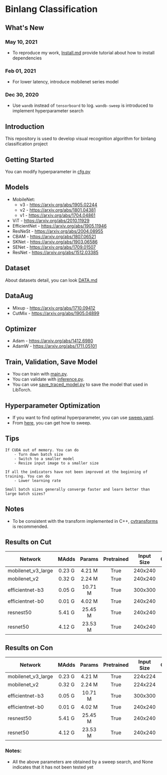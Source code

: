 # Binlang Classification
## What's New
### May 10, 2021
- To reproduce my work, [Install.md](Install.md) provide tutorial about how to install dependencies
### Feb 01, 2021
- For lower latency, introduce mobilenet series model
### Dec 30, 2020
- Use `wandb` instead of `tensorboard` to log.
  `wandb-sweep` is introduced to implement hyperparameter search

## Introduction
This repository is used to develop visual recognition algorithm for binlang classification project

## Getting Started
You can modify hyperparameter in [cfg.py](config/cfg.py)

## Models
* MobileNet:
  * v3 - https://arxiv.org/abs/1905.02244
  * v2 - https://arxiv.org/abs/1801.04381
  * v1 - https://arxiv.org/abs/1704.04861
* ViT - https://arxiv.org/abs/2010.11929
* EfficientNet - https://arxiv.org/abs/1905.11946
* ResNeSt - https://arxiv.org/abs/2004.08955
* CBAM - https://arxiv.org/abs/1807.06521
* SKNet - https://arxiv.org/abs/1903.06586
* SENet - https://arxiv.org/abs/1709.01507
* ResNet - https://arxiv.org/abs/1512.03385

## Dataset
About datasets detail, you can look [DATA.md](data/DATA.md)

## DataAug
* Mixup - https://arxiv.org/abs/1710.09412
* CutMix - https://arxiv.org/abs/1905.04899

## Optimizer
* Adam - https://arxiv.org/abs/1412.6980
* AdamW - https://arxiv.org/abs/1711.05101

## Train, Validation, Save Model
- You can train with [main.py](main.py).
- You can validate with [inference.py](inference.py).
- You can use [save_traced_model.py](model/save_traced_model.py) to save the model that used in LibTorch.

## Hyperparameter Optimization
- If you want to find optimal hyperparameter, you can use [sweep.yaml](config/sweep.yaml).
- From [here](https://docs.wandb.ai/sweeps), you can get how to sweep.

## Tips
    If CUDA out of memory. You can do
        - Turn down batch size
        - Switch to a smaller model
        - Resize input image to a smaller size
    
    If all the indicators have not been improved at the beginning of training. You can do
        - Lower learning rate

    Small batch sizes generally converge faster and learn better than large batch sizes?
## Notes
- To be consistent with the transform implemented in C++, [cvtransforms](https://pypi.org/project/opencv-torchvision-transforms-yuzhiyang/) is recommended.

## Results on Cut
| Network          | MAdds | Params|Pretrained|Input Size|Optimizer|  Schedule       |Batch Size|Epoch|Top-1|Latency|
|------------------|:-----:|:-----:|:--------:|:--------:|:-------:|:---------------:|:--------:|:---:|:---:|:-----:|
|mobilenet_v3_large| 0.23 G| 4.21 M|    True  |   240x240|AdamW    |CosineAnnealingLR| 128      | 700 |94.51|None   |
|mobilenet_v2      | 0.32 G| 2.24 M|    True  |   240x240|AdamW    |CosineAnnealingLR|  32      | 700 |91.21|110ms  |
|efficientnet-b3   | 0.05 G|10.71 M|    True  |   300x300|AdamW    |ReduceLROnPlateau| 128      | 150 |96.46|None   |
|efficientnet-b0   | 0.01 G| 4.02 M|    True  |   240x240|AdamW    |ReduceLROnPlateau| 128      | 150 |93.75|700ms  |
|resnest50         | 5.41 G|25.45 M|    True  |   240x240|AdamW    |CosineAnnealingLR| 128      |200  |92.27|750ms  |
|resnet50          | 4.12 G|23.53 M|    True  |   240x240|AdamW    |CosineAnnealingLR| 128      | 200 |85.13|None   |
## Results on Con
| Network          | MAdds | Params|Pretrained|Input Size|Optimizer|  Schedule       |Batch Size|Epoch|Top-1|Latency|
|------------------|:-----:|:-----:|:--------:|:--------:|:-------:|:---------------:|:--------:|:---:|:---:|:-----:|
|mobilenet_v3_large| 0.23 G| 4.21 M|    True  |   224x224|AdamW    |CosineAnnealingLR| 128      |700  |91.31|None   |
|mobilenet_v2      | 0.32 G| 2.24 M|    True  |   224x224|AdamW    |CosineAnnealingLR| 32       |700  |86.94|110ms  |
|efficientnet-b3   | 0.05 G|10.71 M|    True  |   300x300|AdamW    |ReduceLROnPlateau| 128      |150  |93.99|None   |
|efficientnet-b0   | 0.01 G| 4.02 M|    True  |   240x240|AdamW    |ReduceLROnPlateau| 128      |150  |90.7 |700ms  |
|resnest50         | 5.41 G|25.45 M|    True  |   240x240|AdamW    |ReduceLROnPlateau| 128      |150  |91.8 |750ms  |
|resnet50          | 4.12 G|23.53 M|    True  |   240x240|AdamW    |CosineAnnealingLR| 128      |200  |80.19|None   |

### Notes: 
- All the above parameters are obtained by a sweep search, and None indicates that it has not been tested yet




